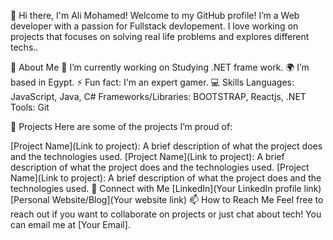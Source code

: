👋 Hi there, I'm Ali Mohamed!
Welcome to my GitHub profile! I’m a Web developer with a passion for Fullstack devlopement. I love working on projects that focuses on solving real life problems and explores different techs..

🌱 About Me
🔭 I’m currently working on Studying .NET frame work.
🌍 I’m based in Egypt.
⚡ Fun fact: I'm an expert gamer.
💻 Skills
Languages: JavaScript, Java, C#
Frameworks/Libraries: BOOTSTRAP, Reactjs, .NET
Tools: Git

📂 Projects
Here are some of the projects I’m proud of:

[Project Name](Link to project): A brief description of what the project does and the technologies used.
[Project Name](Link to project): A brief description of what the project does and the technologies used.
[Project Name](Link to project): A brief description of what the project does and the technologies used.
🤝 Connect with Me
[LinkedIn](Your LinkedIn profile link)
[Personal Website/Blog](Your website link)
📫 How to Reach Me
Feel free to reach out if you want to collaborate on projects or just chat about tech! You can email me at [Your Email].
